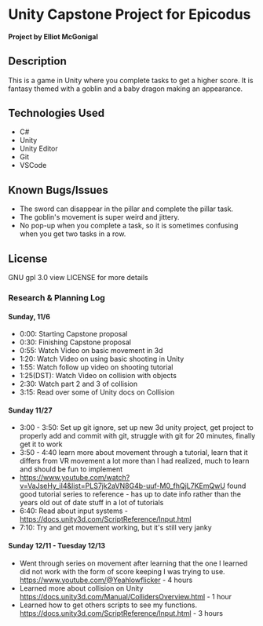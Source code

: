 # Unity Capstone Project for Epicodus
#### Project by Elliot McGonigal
## Description
This is a game in Unity where you complete tasks to get a higher score. It is fantasy themed with a goblin and a baby dragon making an appearance.
## Technologies Used
* C#
* Unity
* Unity Editor
* Git
* VSCode

## Known Bugs/Issues
- The sword can disappear in the pillar and complete the pillar task.
- The goblin's movement is super weird and jittery.
- No pop-up when you complete a task, so it is sometimes confusing when you get two tasks in a row.

## License
GNU gpl 3.0 view LICENSE for more details






### Research & Planning Log
#### Sunday, 11/6
* 0:00: Starting Capstone proposal
* 0:30: Finishing Capstone proposal
* 0:55: Watch Video on basic movement in 3d
* 1:20: Watch Video on using basic shooting in Unity
* 1:55: Watch follow up video on shooting tutorial
* 1:25(DST): Watch Video on collision with objects
* 2:30: Watch part 2 and 3 of collision
* 3:15: Read over some of Unity docs on Collision

#### Sunday 11/27
* 3:00 - 3:50: Set up git ignore, set up new 3d unity project, get project to properly add and commit with git, struggle with git for 20 minutes, finally get it to work
* 3:50 - 4:40 learn more about movement through a tutorial, learn that it differs from VR movement a lot more than I had realized, much to learn and should be fun to implement
* https://www.youtube.com/watch?v=VaJseHy_iI4&list=PLS7jk2aVN8G4b-uuf-M0_fhQjL7KEmQwU found good tutorial series to reference - has up to date info rather than the years old out of date stuff in a lot of tutorials
* 6:40: Read about input systems - https://docs.unity3d.com/ScriptReference/Input.html
* 7:10: Try and get movement working, but it's still very janky


#### Sunday 12/11 - Tuesday 12/13
* Went through series on movement after learning that the one I learned did not work with the form of score keeping I was trying to use. https://www.youtube.com/@Yeahlowflicker - 4 hours
* Learned more about collision on Unity https://docs.unity3d.com/Manual/CollidersOverview.html   -  1 hour
* Learned how to get others scripts to see my functions. https://docs.unity3d.com/ScriptReference/Input.html   -  3 hours
